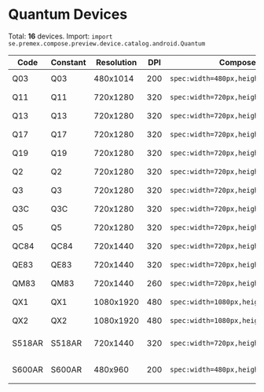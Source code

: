 # Quantum Devices

Total: **16** devices. Import: `import se.premex.compose.preview.device.catalog.android.Quantum`

| Code | Constant | Resolution | DPI | Compose Spec | Preview Usage |
|------|----------|------------|-----|-------------|---------------|
| Q03 | Q03 | 480x1014 | 200 | `spec:width=480px,height=1014px,dpi=200` | `@Preview(device = Quantum.Q03)` |
| Q11 | Q11 | 720x1280 | 320 | `spec:width=720px,height=1280px,dpi=320` | `@Preview(device = Quantum.Q11)` |
| Q13 | Q13 | 720x1280 | 320 | `spec:width=720px,height=1280px,dpi=320` | `@Preview(device = Quantum.Q13)` |
| Q17 | Q17 | 720x1280 | 320 | `spec:width=720px,height=1280px,dpi=320` | `@Preview(device = Quantum.Q17)` |
| Q19 | Q19 | 720x1280 | 320 | `spec:width=720px,height=1280px,dpi=320` | `@Preview(device = Quantum.Q19)` |
| Q2 | Q2 | 720x1280 | 320 | `spec:width=720px,height=1280px,dpi=320` | `@Preview(device = Quantum.Q2)` |
| Q3 | Q3 | 720x1280 | 320 | `spec:width=720px,height=1280px,dpi=320` | `@Preview(device = Quantum.Q3)` |
| Q3C | Q3C | 720x1280 | 320 | `spec:width=720px,height=1280px,dpi=320` | `@Preview(device = Quantum.Q3C)` |
| Q5 | Q5 | 720x1280 | 320 | `spec:width=720px,height=1280px,dpi=320` | `@Preview(device = Quantum.Q5)` |
| QC84 | QC84 | 720x1440 | 320 | `spec:width=720px,height=1440px,dpi=320` | `@Preview(device = Quantum.QC84)` |
| QE83 | QE83 | 720x1440 | 320 | `spec:width=720px,height=1440px,dpi=320` | `@Preview(device = Quantum.QE83)` |
| QM83 | QM83 | 720x1440 | 260 | `spec:width=720px,height=1440px,dpi=260` | `@Preview(device = Quantum.QM83)` |
| QX1 | QX1 | 1080x1920 | 480 | `spec:width=1080px,height=1920px,dpi=480` | `@Preview(device = Quantum.QX1)` |
| QX2 | QX2 | 1080x1920 | 480 | `spec:width=1080px,height=1920px,dpi=480` | `@Preview(device = Quantum.QX2)` |
| S518AR | S518AR | 720x1440 | 320 | `spec:width=720px,height=1440px,dpi=320` | `@Preview(device = Quantum.S518AR)` |
| S600AR | S600AR | 480x960 | 200 | `spec:width=480px,height=960px,dpi=200` | `@Preview(device = Quantum.S600AR)` |

<!-- Generated automatically. Do not edit manually. -->
